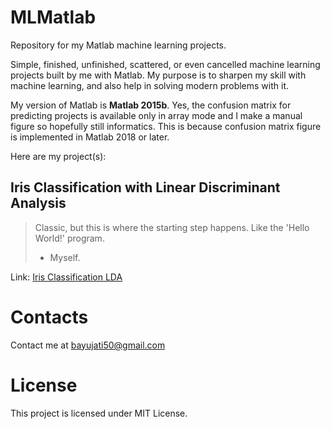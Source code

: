 # MLMatlab
Repository for my Matlab machine learning projects.

Simple, finished, unfinished, scattered, or even cancelled machine learning projects built by me with Matlab. My purpose is to sharpen my skill with machine learning, and also help in solving modern problems with it.

My version of Matlab is **Matlab 2015b**. Yes, the confusion matrix for predicting projects is available only in array mode and I make a manual figure so hopefully still informatics. This is because confusion matrix figure is implemented in Matlab 2018 or later.

Here are my project(s):
## Iris Classification with Linear Discriminant Analysis
> Classic, but this is where the starting step happens. Like the 'Hello World!' program.
> - Myself.

Link: [Iris Classification LDA](https://github.com/FrixellScriptWorks/Matlab_ML_Projects/tree/main/Iris%20Classification%20LDA)

# Contacts
Contact me at bayujati50@gmail.com

# License

This project is licensed under MIT License.
